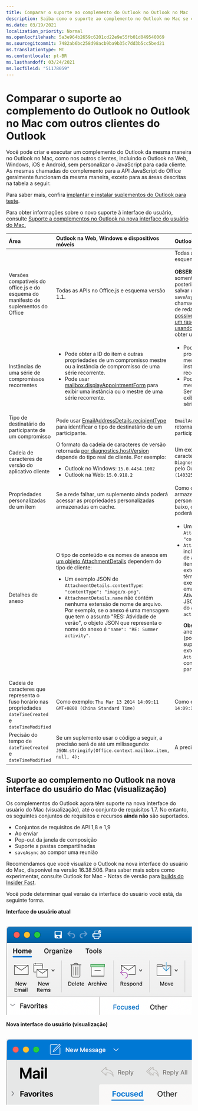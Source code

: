 ```yaml
---
title: Comparar o suporte ao complemento do Outlook no Outlook no Mac
description: Saiba como o suporte ao complemento no Outlook no Mac se compara a outros clientes do Outlook.
ms.date: 03/19/2021
localization_priority: Normal
ms.openlocfilehash: 5a3e964b2659c6201cd22e9e55fb01d049540069
ms.sourcegitcommit: 7482ab6bc258d98acb9ba9b35c7dd3b5cc5bed21
ms.translationtype: MT
ms.contentlocale: pt-BR
ms.lasthandoff: 03/24/2021
ms.locfileid: "51178059"
---
```

# <a name="compare-outlook-add-in-support-in-outlook-on-mac-with-other-outlook-clients"></a>Comparar o suporte ao complemento do Outlook no Outlook no Mac com outros clientes do Outlook

Você pode criar e executar um complemento do Outlook da mesma maneira no Outlook no Mac, como nos outros clientes, incluindo o Outlook na Web, Windows, iOS e Android, sem personalizar o JavaScript para cada cliente. As mesmas chamadas do complemento para a API JavaScript do Office geralmente funcionam da mesma maneira, exceto para as áreas descritas na tabela a seguir.

Para saber mais, confira [implantar e instalar suplementos do Outlook para teste](testing-and-tips.md).

Para obter informações sobre o novo suporte à interface do usuário, consulte [Suporte a complementos no Outlook na nova interface do usuário do Mac.](#add-in-support-in-outlook-on-new-mac-ui-preview)

| Área | Outlook na Web, Windows e dispositivos móveis | Outlook no Mac |
|:-----|:-----|:-----|
| Versões compatíveis do office.js e do esquema do manifesto de suplementos do Office | Todas as APIs no Office.js e esquema versão 1.1. | Todas as APIs no Office.js e esquema versão 1.1.<br><br>**OBSERVAÇÃO**: no Outlook no Mac, somente a com build 16.35.308 ou posterior oferece suporte para salvar uma reunião. Caso contrário, `saveAsync` o método falhará quando chamado de uma reunião no modo de redação. Consulte [Não é possível salvar uma reunião como um rascunho no Outlook para Mac usando a API do Office JS](https://support.microsoft.com/help/4505745) para obter uma solução alternativa. |
| Instâncias de uma série de compromissos recorrentes | <ul><li>Pode obter a ID do item e outras propriedades de um compromisso mestre ou a instância de compromisso de uma série recorrente.</li><li>Pode usar [mailbox.displayAppointmentForm](../reference/objectmodel/preview-requirement-set/office.context.mailbox.md#methods) para exibir uma instância ou o mestre de uma série recorrente.</li></ul> | <ul><li>Pode obter a ID do item e outras propriedades do compromisso mestre, mas não de uma instância de uma série recorrente.</li><li>Pode exibir o compromisso mestre de uma série recorrente. Sem a ID do item, não pode exibir uma instância de uma série recorrente.</li></ul> |
| Tipo de destinatário do participante de um compromisso | Pode usar [EmailAddressDetails.recipientType](/javascript/api/outlook/office.emailaddressdetails#recipienttype) para identificar o tipo de destinatário de um participante. | `EmailAddressDetails.recipientType` retorna `undefined` para participantes do compromisso. |
| Cadeia de caracteres de versão do aplicativo cliente | O formato da cadeia de caracteres de versão retornada [por diagnostics.hostVersion](/javascript/api/outlook/office.diagnostics#hostversion) depende do tipo real de cliente. Por exemplo:<ul><li>Outlook no Windows: `15.0.4454.1002`</li><li>Outlook na Web: `15.0.918.2`</li></ul> |Um exemplo da cadeia de caracteres de versão `Diagnostics.hostVersion` retornada pelo Outlook no Mac: `15.0 (140325)` |
| Propriedades personalizadas de um item | Se a rede falhar, um suplemento ainda poderá acessar as propriedades personalizadas armazenadas em cache. | Como o Outlook no Mac não armazena em cache propriedades personalizadas, se a rede ficar para baixo, os complementos não poderão acessá-las. |
| Detalhes de anexo | O tipo de conteúdo e os nomes de anexos em [um objeto AttachmentDetails](/javascript/api/outlook/office.attachmentdetails) dependem do tipo de cliente:<ul><li>Um exemplo JSON de `AttachmentDetails.contentType`: `"contentType": "image/x-png"`. </li><li>`AttachmentDetails.name` não contém nenhuma extensão de nome de arquivo. Por exemplo, se o anexo é uma mensagem que tem o assunto "RES: Atividade de verão", o objeto JSON que representa o nome do anexo é `"name": "RE: Summer activity"`.</li></ul> | <ul><li>Um exemplo JSON de `AttachmentDetails.contentType`: `"contentType" "image/png"`</li><li>`AttachmentDetails.name` sempre inclui uma extensão de nome de arquivo. Anexos que são itens de email têm uma extensão .eml, e compromissos têm uma extensão .ics. Por exemplo, se um anexo é um email com o assunto "RES: Atividade de verão", o objeto JSON que representa o nome do anexo é `"name": "RE: Summer activity.eml"`.<p>**Observação**: se um arquivo for anexado programaticamente (por exemplo, por meio de um suplemento) sem uma extensão, `AttachmentDetails.name` não conterá essa extensão como parte do nome do arquivo.</p></li></ul> |
| Cadeia de caracteres que representa o fuso horário nas propriedades `dateTimeCreated` e `dateTimeModified` |Como exemplo: `Thu Mar 13 2014 14:09:11 GMT+0800 (China Standard Time)` | Como exemplo: `Thu Mar 13 2014 14:09:11 GMT+0800 (CST)` |
| Precisão do tempo de `dateTimeCreated` e `dateTimeModified` | Se um suplemento usar o código a seguir, a precisão será de até um milissegundo:<br/>`JSON.stringify(Office.context.mailbox.item, null, 4);`| A precisão é de até um segundo. |

## <a name="add-in-support-in-outlook-on-new-mac-ui-preview"></a>Suporte ao complemento no Outlook na nova interface do usuário do Mac (visualização)

Os complementos do Outlook agora têm suporte na nova interface do usuário do Mac (visualização), até o conjunto de requisitos 1.7. No entanto, os seguintes conjuntos de requisitos e recursos **ainda não** são suportados.

- Conjuntos de requisitos de API 1,8 e 1,9
- Ao enviar
- Pop-out da janela de composição
- Suporte a pastas compartilhadas
- `saveAsync` ao compor uma reunião

Recomendamos que você visualize o Outlook na nova interface do usuário do Mac, disponível na versão 16.38.506. Para saber mais sobre como experimentar, consulte Outlook for Mac - Notas de versão para [builds do Insider Fast](https://support.microsoft.com/office/d6347358-5613-433e-a49e-a9a0e8e0462a).

Você pode determinar qual versão da interface do usuário você está, da seguinte forma.

**Interface do usuário atual**

&nbsp;&nbsp;&nbsp;&nbsp;![Interface do usuário atual no Mac](../images/outlook-on-mac-classic.png)

**Nova interface do usuário (visualização)**

&nbsp;&nbsp;&nbsp;&nbsp;![Nova interface do usuário em visualização no Mac](../images/outlook-on-mac-new.png)
